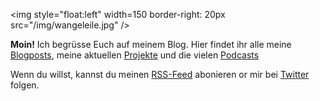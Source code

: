 
<img style="float:left" width=150 border-right: 20px src="/img/wangeleile.jpg" />

**Moin!** Ich begrüsse Euch auf meinem Blog. Hier findet ihr alle meine [Blogposts](/posts/), meine aktuellen [Projekte](/projekte/) und die vielen [Podcasts](/podcasts/)

Wenn du willst, kannst du meinen [RSS-Feed](/feed.xml) abonieren or mir bei [Twitter](https://twitter.com/wangeleile) folgen.
